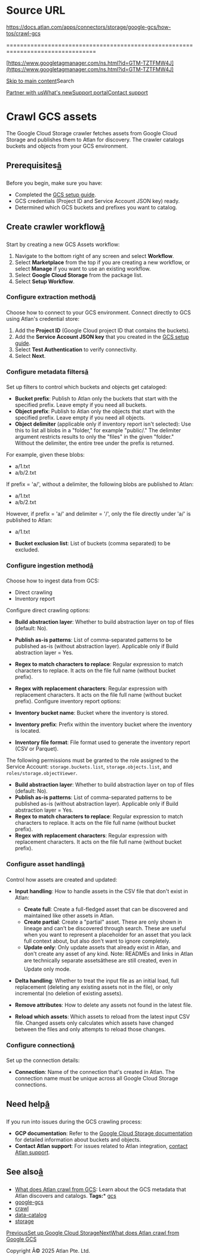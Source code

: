 # Source URL
https://docs.atlan.com/apps/connectors/storage/google-gcs/how-tos/crawl-gcs

================================================================================

<!--
canonical: https://docs.atlan.com/apps/connectors/storage/google-gcs/how-tos/crawl-gcs
link-alternate: https://docs.atlan.com/apps/connectors/storage/google-gcs/how-tos/crawl-gcs
meta-description: Configure and run the GCS crawler to catalog your GCP GCS buckets and objects in Atlan.
meta-docsearch:docusaurus_tag: docs-default-current
meta-docsearch:language: en
meta-docsearch:version: current
meta-docusaurus_locale: en
meta-docusaurus_tag: docs-default-current
meta-docusaurus_version: current
meta-generator: Docusaurus v3.8.1
meta-og-description: Configure and run the GCS crawler to catalog your GCP GCS buckets and objects in Atlan.
meta-og-locale: en
meta-og-title: Crawl GCS assets | Atlan Documentation
meta-og-url: https://docs.atlan.com/apps/connectors/storage/google-gcs/how-tos/crawl-gcs
meta-twitter:card: summary_large_image
meta-viewport: width=device-width,initial-scale=1
title: Crawl GCS assets | Atlan Documentation
-->

[https://www.googletagmanager.com/ns.html?id=GTM-TZTFMW4J](https://www.googletagmanager.com/ns.html?id=GTM-TZTFMW4J)

[Skip to main content](#__docusaurus_skipToContent_fallback)Search

[Partner with us](https://docs.google.com/forms/d/e/1FAIpQLScuAIhCm2GS7YFstrOjawbP8J7PUmOynQo7wI2yGCcCyEcVSw/viewform)[What's new](https://shipped.atlan.com/)[Support portal](https://atlan.zendesk.com/auth/v2/login/signin?return_to=https%3A%2F%2Fatlan.zendesk.com%2Fhc%2Fen-us&theme=hc&locale=en-us&brand_id=1900000425113&auth_origin=1900000425113%2Cfalse%2Ctrue)[Contact support](/support/submit-request)

Crawl GCS assets
================

The Google Cloud Storage crawler fetches assets from Google Cloud Storage and publishes them to Atlan for discovery. The crawler catalogs buckets and objects from your GCS environment.

Prerequisites[â](#prerequisites "Direct link to Prerequisites")
-----------------------------------------------------------------

Before you begin, make sure you have:

* Completed the [GCS setup guide](/apps/connectors/storage/google-gcs/how-tos/set-up-gcs).
* GCS credentials (Project ID and Service Account JSON key) ready.
* Determined which GCS buckets and prefixes you want to catalog.

Create crawler workflow[â](#create-crawler-workflow "Direct link to Create crawler workflow")
-----------------------------------------------------------------------------------------------

Start by creating a new GCS Assets workflow:

1. Navigate to the bottom right of any screen and select **Workflow**.
2. Select **Marketplace** from the top if you are creating a new workflow, or select **Manage** if you want to use an existing workflow.
3. Select **Google Cloud Storage** from the package list.
4. Select **Setup Workflow**.

### Configure extraction method[â](#configure-extraction-method "Direct link to Configure extraction method")

Choose how to connect to your GCS environment. Connect directly to GCS using Atlan's credential store:

1. Add the **Project ID** (Google Cloud project ID that contains the buckets).
2. Add the **Service Account JSON key** that you created in the [GCS setup guide](/apps/connectors/storage/google-gcs/how-tos/set-up-gcs).
3. Select **Test Authentication** to verify connectivity.
4. Select **Next**.

### Configure metadata filters[â](#configure-metadata-filters "Direct link to Configure metadata filters")

Set up filters to control which buckets and objects get cataloged:

* **Bucket prefix**: Publish to Atlan only the buckets that start with the specified prefix. Leave empty if you need all buckets.
* **Object prefix**: Publish to Atlan only the objects that start with the specified prefix. Leave empty if you need all objects.
* **Object delimiter** (applicable only if inventory report isn't selected): Use this to list all blobs in a "folder," for example "public/." The delimiter argument restricts results to only the "files" in the given "folder." Without the delimiter, the entire tree under the prefix is returned.

For example, given these blobs:

* a/1\.txt
* a/b/2\.txt

If prefix \= 'a/', without a delimiter, the following blobs are published to Atlan:

* a/1\.txt
* a/b/2\.txt

However, if prefix \= 'a/' and delimiter \= '/', only the file directly under 'a/' is published to Atlan:

* a/1\.txt

* **Bucket exclusion list**: List of buckets (comma separated) to be excluded.

### Configure ingestion method[â](#configure-ingestion-method "Direct link to Configure ingestion method")

Choose how to ingest data from GCS:

* Direct crawling
* Inventory report

Configure direct crawling options:

* **Build abstraction layer**: Whether to build abstraction layer on top of files (default: No).
* **Publish as\-is patterns**: List of comma\-separated patterns to be published as\-is (without abstraction layer). Applicable only if Build abstraction layer \= Yes.
* **Regex to match characters to replace**: Regular expression to match characters to replace. It acts on the file full name (without bucket prefix).
* **Regex with replacement characters**: Regular expression with replacement characters. It acts on the file full name (without bucket prefix).
Configure inventory report options:

* **Inventory bucket name**: Bucket where the inventory is stored.
* **Inventory prefix**: Prefix within the inventory bucket where the inventory is located.
* **Inventory file format**: File format used to generate the inventory report (CSV or Parquet).

The following permissions must be granted to the role assigned to the Service Account: `storage.buckets.list`, `storage.objects.list`, and `roles/storage.objectViewer`.

* **Build abstraction layer**: Whether to build abstraction layer on top of files (default: No).
* **Publish as\-is patterns**: List of comma\-separated patterns to be published as\-is (without abstraction layer). Applicable only if Build abstraction layer \= Yes.
* **Regex to match characters to replace**: Regular expression to match characters to replace. It acts on the file full name (without bucket prefix).
* **Regex with replacement characters**: Regular expression with replacement characters. It acts on the file full name (without bucket prefix).

### Configure asset handling[â](#configure-asset-handling "Direct link to Configure asset handling")

Control how assets are created and updated:

* **Input handling**: How to handle assets in the CSV file that don't exist in Atlan:

    + **Create full**: Create a full\-fledged asset that can be discovered and maintained like other assets in Atlan.
    + **Create partial**: Create a "partial" asset. These are only shown in lineage and can't be discovered through search. These are useful when you want to represent a placeholder for an asset that you lack full context about, but also don't want to ignore completely.
    + **Update only**: Only update assets that already exist in Atlan, and don't create any asset of any kind. Note: READMEs and links in Atlan are technically separate assetsâthese are still created, even in Update only mode.
* **Delta handling**: Whether to treat the input file as an initial load, full replacement (deleting any existing assets not in the file), or only incremental (no deletion of existing assets).
* **Remove attributes**: How to delete any assets not found in the latest file.
* **Reload which assets**: Which assets to reload from the latest input CSV file. Changed assets only calculates which assets have changed between the files and only attempts to reload those changes.

### Configure connection[â](#configure-connection "Direct link to Configure connection")

Set up the connection details:

* **Connection**: Name of the connection that's created in Atlan. The connection name must be unique across all Google Cloud Storage connections.

Need help[â](#need-help "Direct link to Need help")
-----------------------------------------------------

If you run into issues during the GCS crawling process:

* **GCP documentation**: Refer to the [Google Cloud Storage documentation](https://cloud.google.com/storage/docs) for detailed information about buckets and objects.
* **Contact Atlan support**: For issues related to Atlan integration, [contact Atlan support](/support/submit-request).

See also[â](#see-also "Direct link to See also")
--------------------------------------------------

* [What does Atlan crawl from GCS](/apps/connectors/storage/google-gcs/references/what-does-atlan-crawl-from-gcs): Learn about the GCS metadata that Atlan discovers and catalogs.
**Tags:*** [gcs](/tags/gcs)
* [google\-gcs](/tags/google-gcs)
* [crawl](/tags/crawl)
* [data\-catalog](/tags/data-catalog)
* [storage](/tags/storage)

[PreviousSet up Google Cloud Storage](/apps/connectors/storage/google-gcs/how-tos/set-up-gcs)[NextWhat does Atlan crawl from Google GCS](/apps/connectors/storage/google-gcs/references/what-does-atlan-crawl-from-gcs)

Copyright Â© 2025 Atlan Pte. Ltd.

